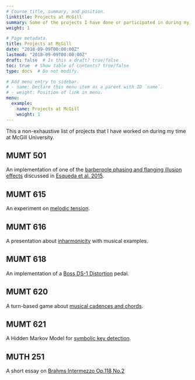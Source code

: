 ```yaml
---
# Course title, summary, and position.
linktitle: Projects at McGill
summary: Some of the projects I have done or participated in during my time at McGill University.
weight: 1

# Page metadata.
title: Projects at McGill
date: "2018-09-09T00:00:00Z"
lastmod: "2018-09-09T00:00:00Z"
draft: false  # Is this a draft? true/false
toc: true  # Show table of contents? true/false
type: docs  # Do not modify.

# Add menu entry to sidebar.
# - name: Declare this menu item as a parent with ID `name`.
# - weight: Position of link in menu.
menu:
  example:
    name: Projects at McGill
    weight: 1
---
```


This a non-exhaustive list of projects that I have worked on during my time at McGill University.

## MUMT 501

An implementation of one of the [barberpole phasing and flanging illusion effects](mumt501) discussed in [Esqueda et al. 2015](https://research.aalto.fi/en/publications/barberpole-phasing-and-flanging-illusions).

## MUMT 615

An experiment on [melodic tension](mumt615).

## MUMT 616

A presentation about [inharmonicity](mumt616) with musical examples.

## MUMT 618

An implementation of a [Boss DS-1 Distortion](mumt618) pedal.

## MUMT 620

A turn-based game about [musical cadences and chords](mumt620).

## MUMT 621

A Hidden Markov Model for [symbolic key detection](mumt621).

<!-- ## COMP 521

## COMP 551 -->

## MUTH 251

A short essay on [Brahms Intermezzo Op.118 No.2](muth251)